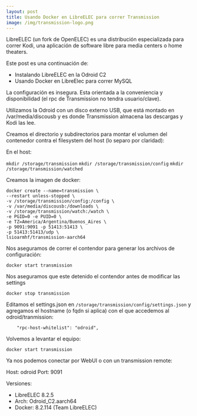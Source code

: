 ```yaml
---
layout: post
title: Usando Docker en LibreELEC para correr Transmission
image: /img/transmission-logo.png
---
```


LibreELEC (un fork de OpenELEC) es una distribución especializada para correr Kodi, una aplicación de software libre para media centers o home theaters.

Este post es una continuación de:
* Instalando LibreELEC en la Odroid C2
* Usando Docker en LibreElec para correr MySQL

La configuración es insegura. Esta orientada a la conveniencia y disponibilidad (el rpc de Transmission no tendra usuario/clave).

Utilizamos la Odroid con un disco externo USB, que está montado en /var/media/discousb y es donde Transmission almacena las descargas y Kodi las lee.

Creamos el directorio y subdirectorios para montar el volumen del contenedor contra el filesystem del host (lo separo por claridad):

En el host:

```mkdir /storage/transmission```
```mkdir /storage/transmission/config```
```mkdir /storage/transmission/watched```


Creamos la imagen de docker:

```
docker create --name=transmission \
--restart unless-stopped \
-v /storage/transmission/config:/config \
-v /var/media/discousb:/downloads \
-v /storage/transmission/watch:/watch \
-e PGID=0 -e PUID=0 \
-e TZ=America/Argentina/Buenos_Aires \
-p 9091:9091 -p 51413:51413 \
-p 51413:51413/udp \
lsioarmhf/transmission-aarch64
```

Nos aseguramos de correr el contendor para generar los archivos de configuración:

```docker start transmission```

Nos aseguramos que este detenido el contendor antes de modificar las settings

```docker stop transmission```

Editamos el settings.json en ```/storage/transmission/config/settings.json``` y agregamos el hostname (o fqdn si aplica) con el que accedemos al odroid/tranmission:

```
    "rpc-host-whitelist": "odroid",
```

Volvemos a levantar el equipo:

```
docker start transmission
```


Ya nos podemos conectar por WebUI o con un transmission remote:

Host: odroid
Port: 9091



Versiones: 
* LibreELEC 8.2.5
* Arch: Odroid_C2.aarch64
* Docker: 8.2.114 (Team LibreELEC)

